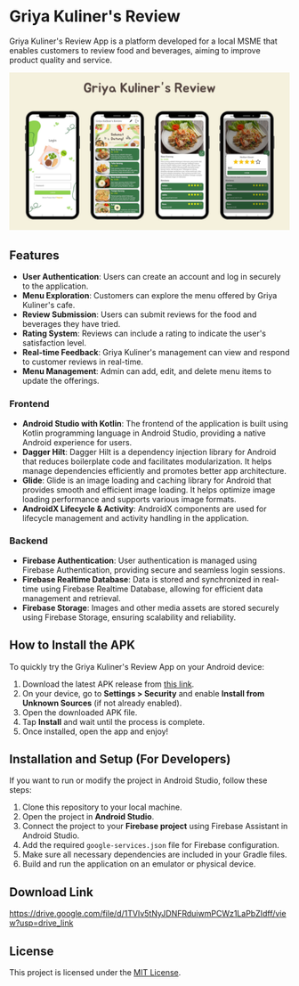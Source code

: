 # Griya Kuliner's Review
Griya Kuliner's Review App is a platform developed for a local MSME that enables customers to review food and beverages, aiming to improve product quality and service.

<img src="https://github.com/nabilaakhairunnisa/GriyaKulinersReview/blob/master/banner.png"
     alt="Banner" /> 

## Features
- **User Authentication**: Users can create an account and log in securely to the application.
- **Menu Exploration**: Customers can explore the menu offered by Griya Kuliner's cafe.
- **Review Submission**: Users can submit reviews for the food and beverages they have tried.
- **Rating System**: Reviews can include a rating to indicate the user's satisfaction level.
- **Real-time Feedback**: Griya Kuliner's management can view and respond to customer reviews in real-time.
- **Menu Management**: Admin can add, edit, and delete menu items to update the offerings.


### Frontend
- **Android Studio with Kotlin**: The frontend of the application is built using Kotlin programming language in Android Studio, providing a native Android experience for users.
- **Dagger Hilt**: Dagger Hilt is a dependency injection library for Android that reduces boilerplate code and facilitates modularization. It helps manage dependencies efficiently and promotes better app architecture.
- **Glide**: Glide is an image loading and caching library for Android that provides smooth and efficient image loading. It helps optimize image loading performance and supports various image formats.
- **AndroidX Lifecycle & Activity**: AndroidX components are used for lifecycle management and activity handling in the application.

### Backend
- **Firebase Authentication**: User authentication is managed using Firebase Authentication, providing secure and seamless login sessions.
- **Firebase Realtime Database**: Data is stored and synchronized in real-time using Firebase Realtime Database, allowing for efficient data management and retrieval.
- **Firebase Storage**: Images and other media assets are stored securely using Firebase Storage, ensuring scalability and reliability.

## How to Install the APK
To quickly try the Griya Kuliner's Review App on your Android device:
1. Download the latest APK release from [this link](https://github.com/nabilaakhairunnisa/GriyaKulinersReview/raw/refs/heads/master/griya-kuliner-review.apk).
2. On your device, go to **Settings > Security** and enable **Install from Unknown Sources** (if not already enabled).
3. Open the downloaded APK file.
4. Tap **Install** and wait until the process is complete.
5. Once installed, open the app and enjoy!

## Installation and Setup (For Developers)
If you want to run or modify the project in Android Studio, follow these steps:
1. Clone this repository to your local machine.
2. Open the project in **Android Studio**.
3. Connect the project to your **Firebase project** using Firebase Assistant in Android Studio.
4. Add the required `google-services.json` file for Firebase configuration.
5. Make sure all necessary dependencies are included in your Gradle files.
6. Build and run the application on an emulator or physical device.

## Download Link
https://drive.google.com/file/d/1TVIv5tNyJDNFRduiwmPCWz1LaPbZIdff/view?usp=drive_link

## License
This project is licensed under the [MIT License](LICENSE).
